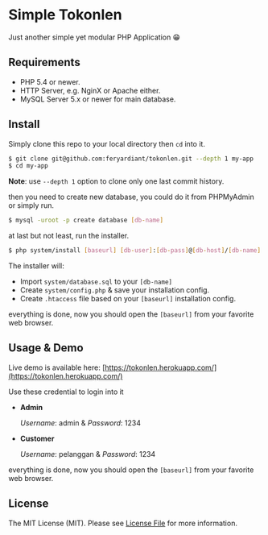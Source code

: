 # Simple Tokonlen

Just another simple yet modular PHP Application :grin:

## Requirements

- PHP 5.4 or newer.
- HTTP Server, e.g. NginX or Apache either.
- MySQL Server 5.x or newer for main database.

## Install

Simply clone this repo to your local directory then `cd` into it.

```bash
$ git clone git@github.com:feryardiant/tokonlen.git --depth 1 my-app
$ cd my-app
```
**Note**: use `--depth 1` option to clone only one last commit history.

then you need to create new database, you could do it from PHPMyAdmin or simply run.

```bash
$ mysql -uroot -p create database [db-name]
```

at last but not least, run the installer.

```bash
$ php system/install [baseurl] [db-user]:[db-pass]@[db-host]/[db-name]
```

The installer will:

- Import `system/database.sql` to your `[db-name]`
- Create `system/config.php` & save your installation config.
- Create `.htaccess` file based on your `[baseurl]` installation config.

everything is done, now you should open the `[baseurl]` from your favorite web browser.

## Usage & Demo

Live demo is available here: [https://tokonlen.herokuapp.com/](https://tokonlen.herokuapp.com/)

Use these credential to login into it

* **Admin**

  _Username_: admin & _Password_: 1234

* **Customer**

  _Username_: pelanggan & _Password_: 1234

everything is done, now you should open the `[baseurl]` from your favorite web browser.

## License

The MIT License (MIT). Please see [License File](LICENSE.md) for more information.
